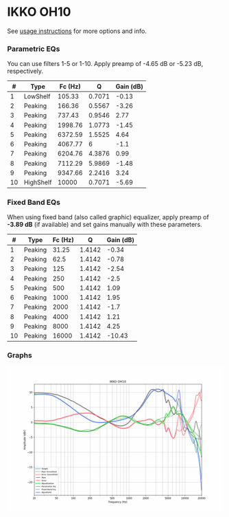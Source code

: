 # IKKO OH10
See [usage instructions](https://github.com/jaakkopasanen/AutoEq#usage) for more options and info.

### Parametric EQs
You can use filters 1-5 or 1-10. Apply preamp of -4.65 dB or -5.23 dB, respectively.

|   # | Type      |   Fc (Hz) |      Q |   Gain (dB) |
|-----|-----------|-----------|--------|-------------|
|   1 | LowShelf  |    105.33 | 0.7071 |       -0.13 |
|   2 | Peaking   |    166.36 | 0.5567 |       -3.26 |
|   3 | Peaking   |    737.43 | 0.9546 |        2.77 |
|   4 | Peaking   |   1998.76 | 1.0773 |       -1.45 |
|   5 | Peaking   |   6372.59 | 1.5525 |        4.64 |
|   6 | Peaking   |   4067.77 | 6      |       -1.1  |
|   7 | Peaking   |   6204.76 | 4.3876 |        0.99 |
|   8 | Peaking   |   7112.29 | 5.9869 |       -1.48 |
|   9 | Peaking   |   9347.66 | 2.2416 |        3.24 |
|  10 | HighShelf |  10000    | 0.7071 |       -5.69 |

### Fixed Band EQs
When using fixed band (also called graphic) equalizer, apply preamp of **-3.89 dB** (if available) and set gains manually with these parameters.

|   # | Type    |   Fc (Hz) |      Q |   Gain (dB) |
|-----|---------|-----------|--------|-------------|
|   1 | Peaking |     31.25 | 1.4142 |       -0.34 |
|   2 | Peaking |     62.5  | 1.4142 |       -0.78 |
|   3 | Peaking |    125    | 1.4142 |       -2.54 |
|   4 | Peaking |    250    | 1.4142 |       -2.5  |
|   5 | Peaking |    500    | 1.4142 |        1.09 |
|   6 | Peaking |   1000    | 1.4142 |        1.95 |
|   7 | Peaking |   2000    | 1.4142 |       -1.7  |
|   8 | Peaking |   4000    | 1.4142 |        1.21 |
|   9 | Peaking |   8000    | 1.4142 |        4.25 |
|  10 | Peaking |  16000    | 1.4142 |      -10.43 |

### Graphs
![](./IKKO%20OH10.png)
